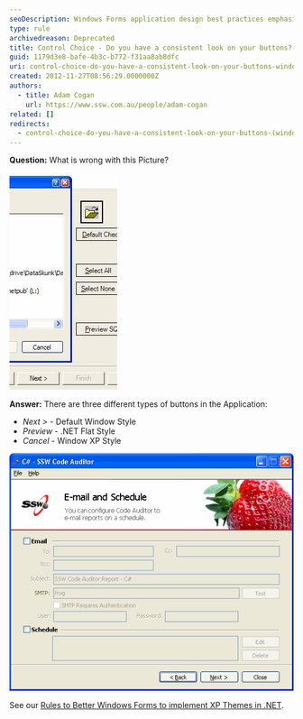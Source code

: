 ```yaml
---
seoDescription: Windows Forms application design best practices emphasize consistent button styles to create a cohesive user experience.
type: rule
archivedreason: Deprecated
title: Control Choice - Do you have a consistent look on your buttons? (Windows Forms Only)
guid: 1179d3e8-bafe-4b3c-b772-f31aa8ab8dfc
uri: control-choice-do-you-have-a-consistent-look-on-your-buttons-windows-forms-only
created: 2012-11-27T08:56:29.0000000Z
authors:
  - title: Adam Cogan
    url: https://www.ssw.com.au/people/adam-cogan
related: []
redirects:
  - control-choice-do-you-have-a-consistent-look-on-your-buttons-(windows-forms-only)
---
```


**Question:** What is wrong with this Picture?

![Figure: What is wrong?](../../assets/InconsistentButtonStyles.jpg)

<!--endintro-->

**Answer:** There are three different types of buttons in the Application:

- _Next &gt;_ - Default Window Style
- _Preview_ - .NET Flat Style
- _Cancel_ - Window XP Style

![Figure: Even labels need to use FlatStyle.System. Can you spot the wrong label?](../../assets/BadDivider.gif)

See our [Rules to Better Windows Forms to implement XP Themes in .NET](http://www.ssw.com.au/ssw/Standards/Rules/RulesToBetterWindowsForms.aspx#XPThemes).
